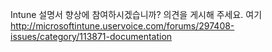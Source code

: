 <Token xmlns:xlink="http://www.w3.org/1999/xlink">Intune 설명서 향상에 참여하시겠습니까? 의견을 게시해 주세요.  <externalLink>
              <linkText>여기</linkText>
              <linkUri>http://microsoftintune.uservoice.com/forums/297408-issues/category/113871-documentation</linkUri>
       </externalLink>
</Token>


<!--HONumber=May16_HO1-->


